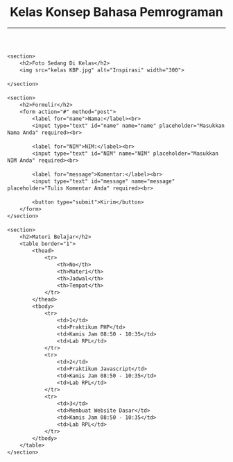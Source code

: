 <!DOCTYPE html>
<html lang="en">
<head>
    <meta charset="UTF-8">
    <meta name="viewport" content="width=device-width, initial-scale=1.0">
    <title>Website Sederhana</title>
</head>
<body>
    <header>
        <h1>Kelas Konsep Bahasa Pemrograman</h1>
        <hr>
    </header>

    <section>
        <h2>Foto Sedang Di Kelas</h2>
        <img src="kelas KBP.jpg" alt="Inspirasi" width="300">

    </section>

    <section>
        <h2>Formulir</h2>
        <form action="#" method="post">
            <label for="name">Nama:</label><br>
            <input type="text" id="name" name="name" placeholder="Masukkan Nama Anda" required><br>

            <label for="NIM">NIM:</label><br>
            <input type="text" id="NIM" name="NIM" placeholder="Masukkan NIM Anda" required><br>

            <label for="message">Komentar:</label><br>
            <input type="text" id="message" name="message" placeholder="Tulis Komentar Anda" required><br>

            <button type="submit">Kirim</button>
        </form>
    </section>

    <section>
        <h2>Materi Belajar</h2>
        <table border="1">
            <thead>
                <tr>
                    <th>No</th>
                    <th>Materi</th>
                    <th>Jadwal</th>
                    <th>Tempat</th>
                </tr>
            </thead>
            <tbody>
                <tr>
                    <td>1</td>
                    <td>Praktikum PHP</td>
                    <td>Kamis Jam 08:50 - 10:35</td>
                    <td>Lab RPL</td>
                </tr>
                <tr>
                    <td>2</td>
                    <td>Praktikum Javascript</td>
                    <td>Kamis Jam 08:50 - 10:35</td>
                    <td>Lab RPL</td>
                </tr>
                <tr>
                    <td>3</td>
                    <td>Membuat Website Dasar</td>
                    <td>Kamis Jam 08:50 - 10:35</td>
                    <td>Lab RPL</td>
                </tr>
            </tbody>
        </table>
    </section>
</body>
</html>

